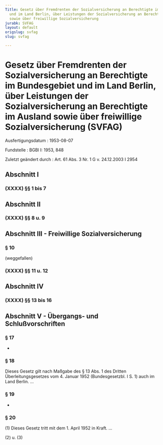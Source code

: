```yaml
---
Title: Gesetz über Fremdrenten der Sozialversicherung an Berechtigte im Bundesgebiet
  und im Land Berlin, über Leistungen der Sozialversicherung an Berechtigte im Ausland
  sowie über freiwillige Sozialversicherung
jurabk: SVFAG
layout: default
origslug: svfag
slug: svfag

---
```


# Gesetz über Fremdrenten der Sozialversicherung an Berechtigte im Bundesgebiet und im Land Berlin, über Leistungen der Sozialversicherung an Berechtigte im Ausland sowie über freiwillige Sozialversicherung (SVFAG)

Ausfertigungsdatum
:   1953-08-07

Fundstelle
:   BGBl I: 1953, 848

Zuletzt geändert durch
:   Art. 61 Abs. 3 Nr. 1 G v. 24.12.2003 I 2954

## Abschnitt I

### (XXXX) §§ 1 bis 7

## Abschnitt II

### (XXXX) §§ 8 u. 9

## Abschnitt III - Freiwillige Sozialversicherung

### § 10

(weggefallen)

### (XXXX) §§ 11 u. 12

## Abschnitt IV

### (XXXX) §§ 13 bis 16

## Abschnitt V - Übergangs- und Schlußvorschriften

### § 17

-

### § 18

Dieses Gesetz gilt nach Maßgabe des § 13 Abs. 1 des Dritten
Überleitungsgesetzes vom 4. Januar 1952 (Bundesgesetzbl. I S. 1) auch
im Land Berlin. ...

### § 19

-

### § 20

(1)
Dieses Gesetz tritt mit dem 1. April 1952 in Kraft. ...

(2) u. (3)

